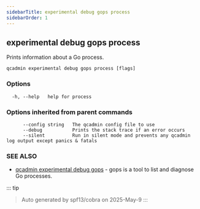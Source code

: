 ```yaml
---
sidebarTitle: experimental debug gops process
sidebarOrder: 1
---
```


## experimental debug gops process

Prints information about a Go process.

```
qcadmin experimental debug gops process [flags]
```

### Options

```
  -h, --help   help for process
```

### Options inherited from parent commands

```
      --config string   The qcadmin config file to use
      --debug           Prints the stack trace if an error occurs
      --silent          Run in silent mode and prevents any qcadmin log output except panics & fatals
```

### SEE ALSO

* [qcadmin experimental debug gops](experimental_debug_gops.md)	 - gops is a tool to list and diagnose Go processes.

::: tip
>Auto generated by spf13/cobra on 2025-May-9
:::